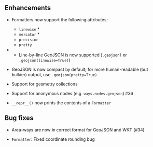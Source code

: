 ## Enhancements

- Formatters now support the following attributes:
 
	- `linewise` *
	- `mercator` *
	- `precision`
	- `pretty` 

- * Line-by-line GeoJSON is now supported (`.geojsonl` or `.geojson(linewise=True)`)

- GeoJSON is now compact by default; for more human-readable (but bulkier) output,
  use `.geojson(pretty=True)` 

- Support for geometry collections

- Support for anonymous nodes (e.g. `ways.nodes.geojson`) #36

- `__repr__()` now prints the contents of a `Formatter`

## Bug fixes

- Area-ways are now in correct format for GeoJSON and WKT (#34)

- `Formatter`: Fixed coordinate rounding bug

